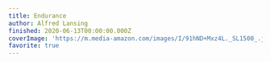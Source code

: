 ```yaml
---
title: Endurance
author: Alfred Lansing
finished: 2020-06-13T00:00:00.000Z
coverImage: 'https://m.media-amazon.com/images/I/91hND+Mxz4L._SL1500_.jpg'
favorite: true
---
```

